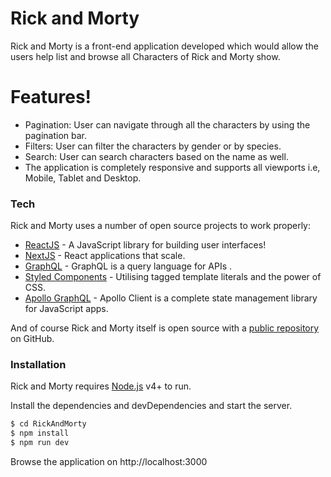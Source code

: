 # Rick and Morty

Rick and Morty is a front-end application developed which would allow the users help list and browse all Characters of Rick and Morty show.

# Features!

- Pagination: User can navigate through all the characters by using the pagination bar.
- Filters: User can filter the characters by gender or by species.
- Search: User can search characters based on the name as well.
- The application is completely responsive and supports all viewports i.e, Mobile, Tablet and Desktop.

### Tech

Rick and Morty uses a number of open source projects to work properly:

- [ReactJS] - A JavaScript library for building user interfaces!
- [NextJS] - React applications that scale.
- [GraphQL] - GraphQL is a query language for APIs .
- [Styled Components] - Utilising tagged template literals and the power of CSS.
- [Apollo GraphQL] - Apollo Client is a complete state management library for JavaScript apps.

And of course Rick and Morty itself is open source with a [public repository][pr]
on GitHub.

### Installation

Rick and Morty requires [Node.js](https://nodejs.org/) v4+ to run.

Install the dependencies and devDependencies and start the server.

```sh
$ cd RickAndMorty
$ npm install
$ npm run dev
```
Browse the application on http://localhost:3000

[pr]: https://github.com/sipandey/RickAndMorty
[graphql]: https://graphql.org/
[nextjs]: https://nextjs.org/
[node.js]: http://nodejs.org
[styled components]: https://styled-components.com/
[reactjs]: https://reactjs.org/
[apollo graphql]: https://www.apollographql.com/docs/react/
